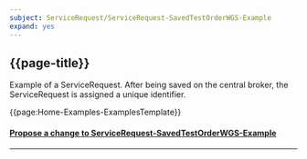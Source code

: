```yaml
---
subject: ServiceRequest/ServiceRequest-SavedTestOrderWGS-Example
expand: yes
---
```



## {{page-title}}

Example of a ServiceRequest. After being saved on the central broker, the ServiceRequest is assigned a unique identifier.

{{page:Home-Examples-ExamplesTemplate}}


<div id="Feedback" class="tabcontent">
<h4><a href='https://simplifier.net/NHS-Digital-FHIR-Genomics-Implementation-Guide/ServiceRequest-ServiceRequest-SavedTestOrderWGS-Example/~issues?level=File' target="_blank">Propose a change to ServiceRequest-SavedTestOrderWGS-Example</a></h4>
</div>

---